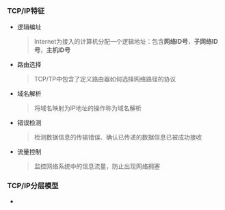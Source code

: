 ### TCP/IP特征
  + 逻辑编址
    > Internet为接入的计算机分配一个逻辑地址：包含**网络ID号**，**子网络ID号**，**主机ID号**
  + 路由选择
    > TCP/TP中包含了定义路由器如何选择网络路径的协议
  + 域名解析
    > 将域名映射为IP地址的操作称为域名解析
  + 错误检测
    > 检测数据信息的传输错误、确认已传递的数据信息已被成功接收
  + 流量控制
    > 监控网络系统中的信息流量，防止出现网络拥塞
 
### TCP/IP分层模型
  + 
